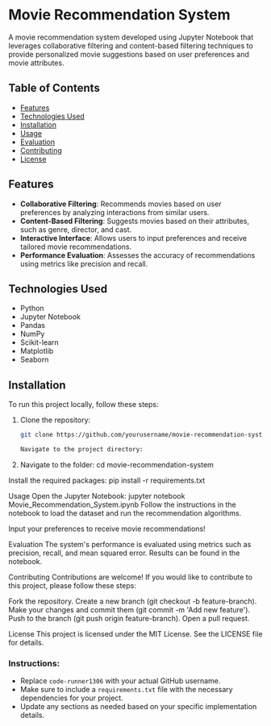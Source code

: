 # Movie Recommendation System

A movie recommendation system developed using Jupyter Notebook that leverages collaborative filtering and content-based filtering techniques to provide personalized movie suggestions based on user preferences and movie attributes.

## Table of Contents

- [Features](#features)
- [Technologies Used](#technologies-used)
- [Installation](#installation)
- [Usage](#usage)
- [Evaluation](#evaluation)
- [Contributing](#contributing)
- [License](#license)

## Features

- **Collaborative Filtering**: Recommends movies based on user preferences by analyzing interactions from similar users.
- **Content-Based Filtering**: Suggests movies based on their attributes, such as genre, director, and cast.
- **Interactive Interface**: Allows users to input preferences and receive tailored movie recommendations.
- **Performance Evaluation**: Assesses the accuracy of recommendations using metrics like precision and recall.

## Technologies Used

- Python
- Jupyter Notebook
- Pandas
- NumPy
- Scikit-learn
- Matplotlib
- Seaborn

## Installation

To run this project locally, follow these steps:

1. Clone the repository:
   ```bash
   git clone https://github.com/yourusername/movie-recommendation-system.git

   Navigate to the project directory:

2. Navigate to the folder:
cd movie-recommendation-system

Install the required packages:
pip install -r requirements.txt

Usage
Open the Jupyter Notebook:
jupyter notebook Movie_Recommendation_System.ipynb
Follow the instructions in the notebook to load the dataset and run the recommendation algorithms.

Input your preferences to receive movie recommendations!

Evaluation
The system's performance is evaluated using metrics such as precision, recall, and mean squared error. Results can be found in the notebook.

Contributing
Contributions are welcome! If you would like to contribute to this project, please follow these steps:

Fork the repository.
Create a new branch (git checkout -b feature-branch).
Make your changes and commit them (git commit -m 'Add new feature').
Push to the branch (git push origin feature-branch).
Open a pull request.

License
This project is licensed under the MIT License. See the LICENSE file for details.


### Instructions:
- Replace `code-runner1306` with your actual GitHub username.
- Make sure to include a `requirements.txt` file with the necessary dependencies for your project.
- Update any sections as needed based on your specific implementation details.
